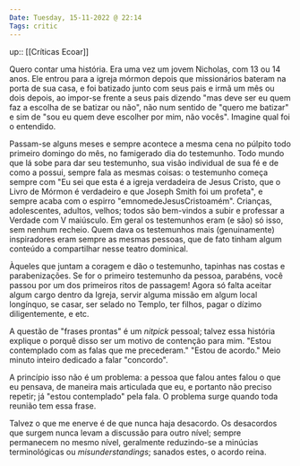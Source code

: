 ```yaml
---
Date: Tuesday, 15-11-2022 @ 22:14
Tags: critic
---
```

up:: [[Críticas Ecoar]]

Quero contar uma história. Era uma vez um jovem Nicholas, com 13 ou 14 anos. Ele entrou para a igreja mórmon depois que missionários bateram na porta de sua casa, e foi batizado junto com seus pais e irmã um mês ou dois depois, ao impor-se frente a seus pais dizendo "mas deve ser eu quem faz a escolha de se batizar ou não", não num sentido de "quero me batizar" e sim de "sou eu quem deve escolher por mim, não vocês". Imagine qual foi o entendido.

Passam-se alguns meses e sempre acontece a mesma cena no púlpito todo primeiro domingo do mês, no famigerado dia do testemunho. Todo mundo que lá sobe para dar seu testemunho, sua visão individual de sua fé e de como a possui, sempre fala as mesmas coisas: o testemunho começa sempre com "Eu sei que esta é a igreja verdadeira de Jesus Cristo, que o Livro de Mórmon é verdadeiro e que Joseph Smith foi um profeta", e sempre acaba com o espirro "emnomedeJesusCristoamém". Crianças, adolescentes, adultos, velhos; todos são bem-vindos a subir e professar a Verdade com V maiúsculo. Em geral os testemunhos eram (e são) só isso, sem nenhum recheio. Quem dava os testemunhos mais (genuinamente) inspiradores eram sempre as mesmas pessoas, que de fato tinham algum conteúdo a compartilhar nesse teatro dominical. 

Àqueles que juntam a coragem e dão o testemunho, tapinhas nas costas e parabenizações. Se for o primeiro testemunho da pessoa, parabéns, você passou por um dos primeiros ritos de passagem! Agora só falta aceitar algum cargo dentro da Igreja, servir alguma missão em algum local longínquo, se casar, ser selado no Templo, ter filhos, pagar o dízimo diligentemente, e etc. 

A questão de "frases prontas" é um *nitpick* pessoal; talvez essa história explique o porquê disso ser um motivo de contenção para mim. "Estou contemplado com as falas que me precederam." "Estou de acordo." Meio minuto inteiro dedicado a falar "concordo". 

A princípio isso não é um problema: a pessoa que falou antes falou o que eu pensava, de maneira mais articulada que eu, e portanto não preciso repetir; já "estou contemplado" pela fala. O problema surge quando toda reunião tem essa frase. 

Talvez o que me enerve é de que nunca haja desacordo. Os desacordos que surgem nunca levam a discussão para outro nível; sempre permanecem no mesmo nível, geralmente reduzindo-se a minúcias terminológicas ou *misunderstandings*; sanados estes, o acordo reina.